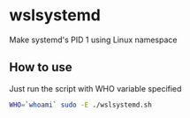 # wslsystemd
Make systemd's PID 1 using Linux namespace

## How to use
Just run the script with WHO variable specified
```bash
WHO=`whoami` sudo -E ./wslsystemd.sh
```
